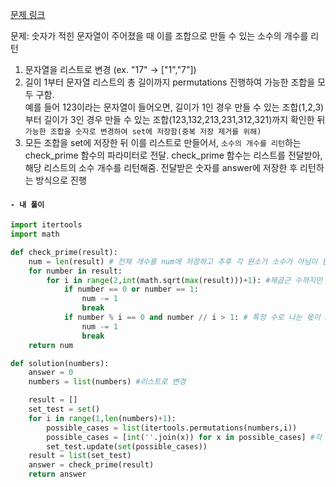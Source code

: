 [문제 링크](https://programmers.co.kr/learn/courses/30/lessons/42839)

문제: 숫자가 적힌 문자열이 주어졌을 때 이를 조합으로 만들 수 있는 소수의 개수를 리턴

1. 문자열을 리스트로 변경 (ex. "17" -> ["1","7"])
2. 길이 1부터 문자열 리스트의 총 길이까지 permutations 진행하여 가능한 조합을 모두 구함.<br>
    예를 들어 123이라는 문자열이 들어오면, 길이가 1인 경우 만들 수 있는 조합(1,2,3) 부터 길이가 3인 경우 만들 수 있는 조합(123,132,213,231,312,321)까지 확인한 뒤 `가능한 조합을 숫자로 변경하여 set에 저장함(중복 저장 제거를 위해)`
3. 모든 조합을 set에 저장한 뒤 이를 리스트로 만들어서, `소수의 개수를 리턴`하는 check_prime 함수의 파라미터로 전달.           check_prime 함수는 리스트를 전달받아, 해당 리스트의 소수 개수를 리턴해줌.
    전달받은 숫자를 answer에 저장한 후 리턴하는 방식으로 진행


#### **`- 내 풀이`**
```python
import itertools
import math

def check_prime(result):
    num = len(result) # 전체 개수를 num에 저장하고 추후 각 원소가 소수가 아님이 판명날 때마다 num 값 1씩 감소시킴.
    for number in result:
        for i in range(2,int(math.sqrt(max(result)))+1): #제곱근 수까지만 체크.
            if number == 0 or number == 1:
                num -= 1
                break
            if number % i == 0 and number // i > 1: # 특정 수로 나눈 몫이 2 이상이고, 나머지가 0인 경우 소수임.
                num -= 1
                break
    return num

def solution(numbers):
    answer = 0
    numbers = list(numbers) #리스트로 변경

    result = []
    set_test = set()
    for i in range(1,len(numbers)+1):
        possible_cases = list(itertools.permutations(numbers,i))
        possible_cases = [int(''.join(x)) for x in possible_cases] #각 조합을 묶어서 이를 숫자로 저장.
        set_test.update(set(possible_cases))
    result = list(set_test)
    answer = check_prime(result)
    return answer
```